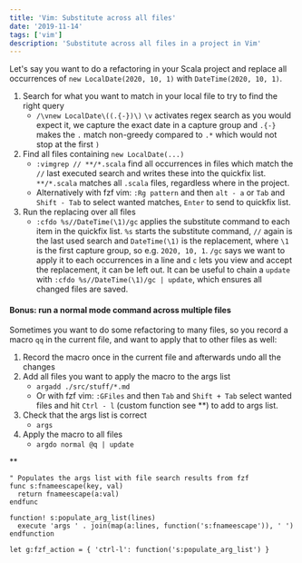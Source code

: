 ```yaml
---
title: 'Vim: Substitute across all files'
date: '2019-11-14'
tags: ['vim']
description: 'Substitute across all files in a project in Vim'
---
```


Let's say you want to do a refactoring in your Scala project and replace all occurrences of `new LocalDate(2020, 10, 1)` with `DateTime(2020, 10, 1)`.

1. Search for what you want to match in your local file to try to find the right query
   - `/\vnew LocalDate\((.{-})\)` `\v` activates regex search as you would expect it, we capture the exact date in a capture group and `.{-}` makes the `.` match non-greedy compared to `.*` which would not stop at the first `)`
2. Find all files containing `new LocalDate(...)`
   - `:vimgrep // **/*.scala` find all occurrences in files which match the `//` last executed search and writes these into the quickfix list. `**/*.scala` matches all `.scala` files, regardless where in the project.
   - Alternatively with fzf vim: `:Rg pattern` and then `alt - a` or `Tab` and `Shift - Tab` to select wanted matches, `Enter` to send to quickfix list.
3. Run the replacing over all files
   - `:cfdo %s//DateTime(\1)/gc` applies the substitute command to each item in the quickfix list. `%s` starts the substitute command, `//` again is the last used search and `DateTime(\1)` is the replacement, where `\1` is the first capture group, so e.g. `2020, 10, 1`. `/gc` says we want to apply it to each occurrences in a line and `c` lets you view and accept the replacement, it can be left out. It can be useful to chain a `update` with `:cfdo %s//DateTime(\1)/gc | update`, which ensures all changed files are saved.

#### Bonus: run a normal mode command across multiple files

Sometimes you want to do some refactoring to many files, so you record a macro `qq` in the current file, and want to apply that to other files as well:

1. Record the macro once in the current file and afterwards undo all the changes
2. Add all files you want to apply the macro to the args list
   - `argadd ./src/stuff/*.md`
   - Or with fzf vim: `:GFiles` and then `Tab` and `Shift + Tab` select wanted files and hit `Ctrl - l` (custom function see **) to add to args list. 
3. Check that the args list is correct
   - `args`
4. Apply the macro to all files
   - `argdo normal @q | update`

** 
```
" Populates the args list with file search results from fzf
func s:fnameescape(key, val)
  return fnameescape(a:val)
endfunc

function! s:populate_arg_list(lines)
  execute 'args ' . join(map(a:lines, function('s:fnameescape')), ' ') 
endfunction

let g:fzf_action = { 'ctrl-l': function('s:populate_arg_list') }
```

